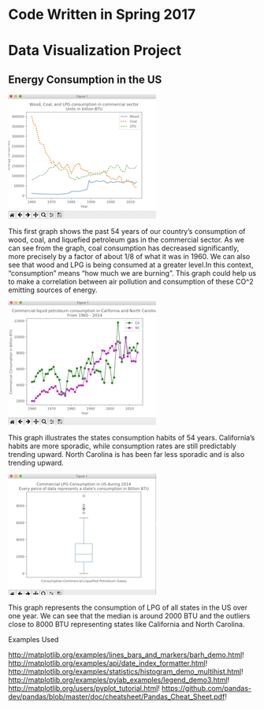 # Code Written in Spring 2017

# Data Visualization Project
## Energy Consumption in the US


![LineGraph](fig2.png)


This first graph shows the past 54 years of our country’s consumption of wood, coal, and liquefied petroleum gas in the commercial sector. As we can see from the graph, coal consumption has decreased significantly, more precisely by a factor of about 1/8 of what it was in 1960. We can also see that wood and LPG is being consumed at a greater level.In this context, “consumption” means “how much we are burning”. This graph could help us to make a correlation between air pollution and consumption of these CO^2 emitting sources of energy.



![LineGraph](fig1.png)

This graph illustrates the states consumption habits of 54 years. California’s habits are more sporadic, while consumption rates are still predictably trending upward. North Carolina is has been far less sporadic and is also trending upward.

![LineGraph](fig3.png)

This graph represents the consumption of LPG of all states in the US over one year. We can see that the median is around 2000 BTU and the outliers close to 8000 BTU representing states like California and North Carolina.


Examples Used

http://matplotlib.org/examples/lines_bars_and_markers/barh_demo.html! http://matplotlib.org/examples/api/date_index_formatter.html! http://matplotlib.org/examples/statistics/histogram_demo_multihist.html! http://matplotlib.org/examples/pylab_examples/legend_demo3.html! http://matplotlib.org/users/pyplot_tutorial.html! https://github.com/pandas-dev/pandas/blob/master/doc/cheatsheet/Pandas_Cheat_Sheet.pdf!
